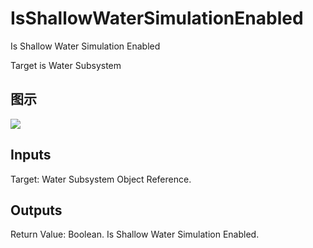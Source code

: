 # IsShallowWaterSimulationEnabled

Is Shallow Water Simulation Enabled

Target is Water Subsystem

## 图示

![]($-20221218-21322924.png)

## Inputs

Target: Water Subsystem Object Reference.  

## Outputs

Return Value: Boolean. Is Shallow Water Simulation Enabled.

